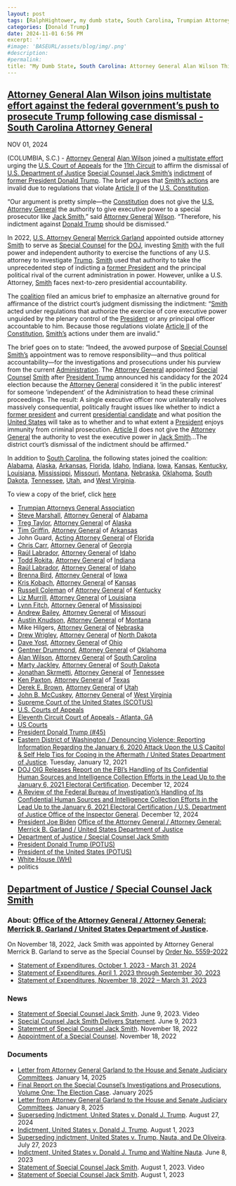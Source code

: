 ```yaml
---
layout: post
tags: [RalphHightower, my dumb state, South Carolina, Trumpian Attorneys General Association, Steve Marshall, Alabama, Treg Taylor, Alaska, Tim Griffin, Arkansas, John Guard, Acting Florida, Chris Carr, Georgia, Raúl Labrador, Idaho, Todd Rokita, Indiana, Raúl Labrador, Idaho, Brenna Bird, Iowa, Kris Kobach, Kansas, Russell Coleman, Kentucky, Liz Murrill, Louisiana, Lynn Fitch, Mississippi, Andrew Bailey, Missouri, Austin Knudson, Montana, Mike Hilgers, Nebraska, Drew Wrigley, North Dakota, Dave Yost, Ohio, Gentner Drummond, Oklahoma, Alan Wilson, South Carolina, Marty Jackley, South Dakota, Jonathan Skrmetti, Tennessee, Ken Paxton, Texas, Derek E. Brown, Utah, John B. McCuskey, West Virginia, Supreme Court of the United States (SCOTUS), U.S. Courts of Appeals, Eleventh Circuit Court of Appeals - Atlanta, GA, Superseding Indictment, United States v. Donald J. Trump, US Courts, President Donald Trump (#45), Eastern District of Washington / Denouncing Violence; Reporting Information Regarding the January 6 2020 Attack Upon the U.S Capitol & Self Help Tips for Coping in the Aftermath / United States Department of Justice. Tuesday January 12 2021, DOJ OIG Releases Report on the FBI’s Handling of Its Confidential Human Sources and Intelligence Collection Efforts in the Lead Up to the January 6 2021 Electoral Certification. December 12 2024, A Review of the Federal Bureau of Investigation’s Handling of Its Confidential Human Sources and Intelligence Collection Efforts in the Lead Up to the January 6 2021 Electoral Certification / U.S. Department of Justice Office of the Inspector General. December 12 2024, President Joe Biden Office of the Attorney General, Merrick B. Garland, Department of Justice, Special Counsel Jack Smith, President Donald Trump (POTUS), President of the United States (POTUS), White House (WH), politics]
categories: [Donald Trump]
date: 2024-11-01 6:56 PM
excerpt: ''
#image: 'BASEURL/assets/blog/img/.png'
#description:
#permalink:
title: "My Dumb State, South Carolina: Attorney General Alan Wilson Thinks That Trying to Overthrow An Election and Incite An Insurrection Is Legal"
---
```



## [Attorney General Alan Wilson joins multistate effort against the federal government’s push to prosecute Trump following case dismissal - South Carolina Attorney General](https://www.scag.gov/about-the-office/news/attorney-general-alan-wilson-joins-multistate-effort-against-the-federal-government-s-push-to-prosecute-trump-following-case-dismissal/)

NOV 01, 2024

(COLUMBIA, S.C.) - [Attorney General](https://www.scag.gov/) [Alan Wilson](https://www.scag.gov/about-the-office/meet-the-attorney-general/) joined a [multistate effort](https://republicanags.com/) urging the [U.S. Court of Appeals](https://www.uscourts.gov/about-federal-courts/court-role-and-structure/about-us-courts-appeals) for the [11th Circuit](https://www.uscourts.gov/federal-court-finder/location/276) to affirm the dismissal of [U.S. Department of Justice](https://www.justice.gov/) [Special Counsel Jack Smith’s](https://www.justice.gov/archives/sco-smith) [indictment](https://www.justice.gov/sco-smith/media/1366521/dl) of [former President Donald Trump](https://trumpwhitehouse.archives.gov/). The brief argues that [Smith’s actions](https://www.justice.gov/archives/sco-smith) are invalid due to regulations that violate [Article II](https://constitution.congress.gov/constitution/article-2/) of the [U.S. Constitution](https://constitution.congress.gov/).

“Our argument is pretty simple—the [Constitution](https://constitution.congress.gov/) does not give the [U.S. Attorney General](https://www.justice.gov/ag/bio/attorney-general-merrick-b-garland) the authority to give executive power to a special prosecutor like [Jack Smith](https://www.justice.gov/archives/sco-smith),” said [Attorney General](https://www.scag.gov/) [Wilson](https://www.scag.gov/about-the-office/meet-the-attorney-general/). “Therefore, his indictment against [Donald Trump](https://trumpwhitehouse.archives.gov/) should be dismissed.”

In 2022, [U.S. Attorney General](https://www.justice.gov/) [Merrick Garland](https://www.justice.gov/ag/bio/attorney-general-merrick-b-garland) appointed outside attorney [Smith](https://www.justice.gov/archives/sco-smith) to serve as [Special Counsel](https://www.justice.gov/archives/sco-smith) for the [DOJ](https://www.justice.gov/), investing [Smith](https://www.justice.gov/archives/sco-smith) with the full power and independent authority to exercise the functions of any U.S. attorney to investigate [Trump](https://trumpwhitehouse.archives.gov/). [Smith](https://www.justice.gov/archives/sco-smith) used that authority to take the unprecedented step of indicting a [former President](https://trumpwhitehouse.archives.gov/) and the principal political rival of the current administration in power. However, unlike a U.S. Attorney, [Smith](https://www.justice.gov/archives/sco-smith) faces next-to-zero presidential accountability.

The [coalition](https://republicanags.com/) filed an amicus brief to emphasize an alternative ground for affirmance of the district court’s judgment dismissing the indictment: “[Smith](https://www.justice.gov/archives/sco-smith) acted under regulations that authorize the exercise of core executive power unguided by the plenary control of the [President](https://www.whitehouse.gov/) or any principal officer accountable to him. Because those regulations violate [Article II](https://constitution.congress.gov/constitution/article-2/) of the [Constitution](https://constitution.congress.gov/), [Smith’s](https://www.justice.gov/archives/sco-smith) actions under them are invalid.”

The brief goes on to state: “Indeed, the avowed purpose of [Special Counsel](https://www.justice.gov/archives/sco-smith) [Smith’s](https://www.justice.gov/archives/sco-smith) appointment was to remove responsibility—and thus political accountability—for the investigations and prosecutions under his purview from the current [Administration](https://bidenwhitehouse.archives.gov/). The [Attorney General](https://www.justice.gov/ag/bio/attorney-general-merrick-b-garland) appointed [Special Counsel](https://www.justice.gov/archives/sco-smith) [Smith](https://www.justice.gov/archives/sco-smith) after [President Trump](https://trumpwhitehouse.archives.gov/) announced his candidacy for the 2024 election because the [Attorney General](https://www.justice.gov/) considered it ‘in the public interest’ for someone ‘independent’ of the Administration to head these criminal proceedings. The result: A single executive officer now unilaterally resolves massively consequential, politically fraught issues like whether to indict a [former president](https://trumpwhitehouse.archives.gov/) and current [presidential candidate](https://trumpwhitehouse.archives.gov/) and what position the [United States](https://www.usa.gov/) will take as to whether and to what extent a [President](https://www.whitehouse.gov/) enjoys immunity from criminal prosecution. [Article II](https://constitution.congress.gov/constitution/article-2/) does not give the [Attorney General](https://www.justice.gov/) the authority to vest the executive power in [Jack Smith](https://www.justice.gov/archives/sco-smith)…The district court’s dismissal of the indictment should be affirmed.”

In addition to [South Carolina](https://www.scag.gov/), the following states joined the coalition: [Alabama](https://www.alabamaag.gov/), [Alaska](https://law.alaska.gov/), [Arkansas](https://arkansasag.gov/), [Florida](https://www.myflorida.com/), [Idaho](https://www.ag.idaho.gov/), [Indiana](https://www.in.gov/attorneygeneral/), [Iowa](https://www.iowaattorneygeneral.gov/), [Kansas](https://www.ag.ks.gov/), [Kentucky](https://ag.ky.gov/), [Louisiana](https://ag.louisiana.gov/), [Mississippi](https://www.ms.gov/Agencies/attorney-general), [Missouri](https://ago.mo.gov/), [Montana](https://dojmt.gov/), [Nebraska](https://ago.nebraska.gov/), [Oklahoma](https://oklahoma.gov/oag.html), [South Dakota](https://atg.sd.gov/#gsc.tab=0), [Tennessee](https://www.tn.gov/attorneygeneral.html), [Utah](https://attorneygeneral.utah.gov/), and [West Virginia](https://ago.wv.gov/).

To view a copy of the brief, click [here](https://www.scag.gov/media/hiijyucp/us-v-trump-fl-ia-multistate-amicus-as-filed.pdf)

- [Trumpian Attorneys General Association](https://republicanags.com/)
- [Steve Marshall](https://www.alabamaag.gov/about/), [Attorney General](https://www.alabamaag.gov/) of [Alabama](https://www.alabama.gov/)
- [Treg Taylor](https://law.alaska.gov/department/about.html), [Attorney General](https://law.alaska.gov/) of [Alaska](https://www.alaska.gov/)
- [Tim Griffin](https://arkansasag.gov/meet-tim/), [Attorney General](https://arkansasag.gov/) of [Arkansas](https://www.az.gov/)
- John Guard, [Acting Attorney General](https://www.myfloridalegal.com/) of [Florida](https://www.myflorida.com/)
- [Chris Carr](https://georgia.gov/chris-carr), [Attorney General](https://law.georgia.gov/) of [Georgia](https://georgia.gov/)
- [Raúl Labrador](https://www.ag.idaho.gov/about/), [Attorney General](https://www.ag.idaho.gov/) of [Idaho](https://www.idaho.gov/)
- [Todd Rokita](https://www.in.gov/attorneygeneral/about-the-office/about-the-attorney-general/), [Attorney General](https://www.in.gov/attorneygeneral/) of [Indiana](https://www.in.gov/)
- [Raúl Labrador](https://www.ag.idaho.gov/about/), [Attorney General](https://www.ag.idaho.gov/) of [Idaho](https://www.idaho.gov/)
- [Brenna Bird](https://www.iowaattorneygeneral.gov/about-us/about-attorney-general-brenna-bird), [Attorney General](https://www.iowaattorneygeneral.gov/) of [Iowa](https://www.iowa.gov/)
- [Kris Kobach](https://www.ag.ks.gov/about-us/attorney-general-kris-w-kobach), [Attorney General](https://www.ag.ks.gov/) of [Kansas](https://www.kansas.gov/)
- [Russell Coleman](https://ag.ky.gov/about/Pages/Attorney-General.aspx) of [Attorney General](https://ag.ky.gov/) of [Kentucky](https://www.kentucky.gov/)
- [Liz Murrill](https://ag.louisiana.gov/About), [Attorney General](https://ag.louisiana.gov/) of [Louisiana](https://www.louisiana.gov/)
- [Lynn Fitch](https://attorneygenerallynnfitch.com/), [Attorney General](https://www.ms.gov/Agencies/attorney-general) of [Mississippi](https://www.ms.gov/)
- [Andrew Bailey](https://ago.mo.gov/about-us/about-ag-bailey/), [Attorney General](https://ago.mo.gov/) of [Missouri](https://www.mo.gov/)
- [Austin Knudson](https://dojmt.gov/attorney-generals-office/about-austin-knudsen/), [Attorney General](https://dojmt.gov/) of [Montana](https://www.mt.gov/)
- Mike Hilgers, [Attorney General](https://ago.nebraska.gov/) of [Nebraska](https://www.nebraska.gov/)
- [Drew Wrigley](https://attorneygeneral.nd.gov/attorney-generals-office/), [Attorney General](https://attorneygeneral.nd.gov/) of [North Dakota](https://www.nd.gov/)
- [Dave Yost](https://www.ohioattorneygeneral.gov/About-AG/Dave-Yost), [Attorney General](https://www.ohioattorneygeneral.gov/) of [Ohio](https://ohio.gov/)
- [Gentner Drummond](https://oklahoma.gov/oag/about/bio.html), [Attorney General](https://oklahoma.gov/oag.html) of [Oklahoma](https://oklahoma.gov/)
- [Alan Wilson](https://www.scag.gov/about-the-office/meet-the-attorney-general/), [Attorney General](https://www.scag.gov/) of [South Carolina](https://www.sc.gov/)
- [Marty Jackley](https://atg.sd.gov/OurOffice/bio.aspx#gsc.tab=0), [Attorney General](https://atg.sd.gov/#gsc.tab=0) of [South Dakota](https://www.sd.gov/)
- [Jonathan Skrmetti](https://www.tn.gov/attorneygeneral/about-the-office/general-skrmetti.html), [Attorney General](https://www.tn.gov/attorneygeneral.html) of [Tennessee](https://www.tn.gov/)
- [Ken Paxton](https://www.texasattorneygeneral.gov/about-office), [Attorney General](https://www.texasattorneygeneral.gov/) of [Texas](https://www.texas.gov/)
- [Derek E. Brown](https://attorneygeneral.utah.gov/staff/derek-brown/), [Attorney General](https://attorneygeneral.utah.gov/) of [Utah](https://www.utah.gov/)
- [John B. McCuskey](https://ago.wv.gov/about/Pages/Meet-The-Attorney-General.aspx), [Attorney General](https://ago.wv.gov/Pages/default.aspx) of [West Virginia](https://www.wv.gov/)
- [Supreme Court of the United States (SCOTUS)](https://www.supremecourt.gov/)
- [U.S. Courts of Appeals](https://www.uscourts.gov/about-federal-courts/court-role-and-structure/about-us-courts-appeals)
- [Eleventh Circuit Court of Appeals - Atlanta, GA](https://www.uscourts.gov/federal-court-finder/location/276)
- [US Courts](https://www.uscourts.gov/)
- [President Donald Trump (#45)](https://trumpwhitehouse.archives.gov)
- [Eastern District of Washington / Denouncing Violence; Reporting Information Regarding the January 6, 2020 Attack Upon the U.S Capitol & Self Help Tips for Coping in the Aftermath / United States Department of Justice](https://www.justice.gov/usao-edwa/pr/denouncing-violence-reporting-information-regarding-january-6-2020-attack-upon-us). Tuesday, January 12, 2021
- [DOJ OIG Releases Report on the FBI’s Handling of Its Confidential Human Sources and Intelligence Collection Efforts in the Lead Up to the January 6, 2021 Electoral Certification](https://oig.justice.gov/news/doj-oig-releases-report-fbis-handling-its-confidential-human-sources-and-intelligence). December 12, 2024
- [A Review of the Federal Bureau of Investigation’s Handling of Its Confidential Human Sources and Intelligence Collection Efforts in the Lead Up to the January 6, 2021 Electoral Certification / U.S. Department of Justice Office of the Inspector General](https://oig.justice.gov/reports/review-federal-bureau-investigations-handling-its-confidential-human-sources-and). December 12, 2024
- [President Joe Biden](https://bidenwhitehouse.archives.gov/) [Office of the Attorney General / Attorney General: Merrick B. Garland / United States Department of Justice](https://www.justice.gov/ag/bio/attorney-general-merrick-b-garland)
- [Department of Justice / Special Counsel Jack Smith](https://www.justice.gov/archives/sco-smith)
- [President Donald Trump (POTUS)](https://www.whitehouse.gov/administration/donald-j-trump/)
- [President of the United States (POTUS)](https://www.whitehouse.gov/)
- [White House (WH)](https://www.whitehouse.gov/)
- politics

## [Department of Justice / Special Counsel Jack Smith](https://www.justice.gov/archives/sco-smith)

### About: [Office of the Attorney General / Attorney General: Merrick B. Garland / United States Department of Justice](https://www.justice.gov/ag/bio/attorney-general-merrick-b-garland).
On November 18, 2022, Jack Smith was appointed by Attorney General Merrick B. Garland to serve as the Special Counsel by [Order No. 5559-2022](https://www.justice.gov/archives/opa/media/1260551/dl?inline)
- [Statement of Expenditures, October 1, 2023 - March 31, 2024](https://www.justice.gov/sco-smith/media/1364941/dl)
- [Statement of Expenditures, April 1, 2023 through September 30, 2023](https://www.justice.gov/d9/2024-01/SCO%20John%20L.%20Smith%20-%20SOE%20-%20Apr%201%202023%20to%20Sept%2030%202023_final%201.5.2024_0.pdf)
- [Statement of Expenditures, November 18, 2022 – March 31, 2023](https://www.justice.gov/archives/media/1304386/dl?inline)

### News

- [Statement of Special Counsel Jack Smith](https://www.justice.gov/opa/video/statement-special-counsel-jack-smith). June 9, 2023. Video
- [Special Counsel Jack Smith Delivers Statement](https://www.justice.gov/archives/sco-smith/speech/special-counsel-jack-smith-delivers-statement). June 9, 2023
- [Statement of Special Counsel Jack Smith](https://www.justice.gov/archives/sco-smith/pr/statement-special-counsel-jack-smith). November 18, 2022
- [Appointment of a Special Counsel](https://www.justice.gov/opa/pr/appointment-special-counsel-0). November 18, 2022

### Documents 

- [Letter from Attorney General Garland to the House and Senate Judiciary Committees](https://www.justice.gov/storage/GarlandLetter20250114.pdf). January 14, 2025
- [Final Report on the Special Counsel’s Investigations and Prosecutions, Volume One: The Election Case](https://www.justice.gov/storage/Report-of-Special-Counsel-Smith-Volume-1-January-2025.pdf). January 2025
- [Letter from Attorney General Garland to the House and Senate Judiciary Committees](https://www.justice.gov/media/1383641/dl). January 8, 2025
- [Superseding Indictment, United States v. Donald J. Trump](https://www.justice.gov/sco-smith/media/1366521/dl). August 27, 2024
- [Indictment, United States v. Donald J. Trump](https://www.justice.gov/storage/US_v_Trump_23_cr_257.pdf). August 1, 2023
- [Superseding indictment, United States v. Trump, Nauta, and De Oliveira](https://www.justice.gov/storage/US-v-Trump-Nauta-De-Oliveira-23-80101.pdf). July 27, 2023
- [Indictment, United States v. Donald J. Trump and Waltine Nauta](https://www.justice.gov/storage/US_v_Trump-Nauta_23-80101.pdf). June 8, 2023
- [Statement of Special Counsel Jack Smith](https://www.justice.gov/archives/sco-smith/video/statement-special-counsel-jack-smith). August 1, 2023. Video
- [Statement of Special Counsel Jack Smith](https://www.justice.gov/archives/sco-smith/speech/special-counsel-jack-smith-delivers-statement-0). August 1, 2023
